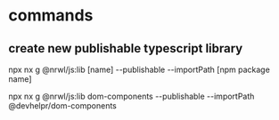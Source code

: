 # commands

## create new publishable typescript library

npx nx g @nrwl/js:lib [name] --publishable --importPath [npm package name]


npx nx g @nrwl/js:lib dom-components --publishable --importPath @devhelpr/dom-components